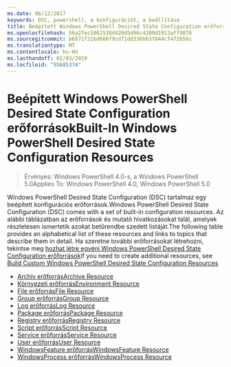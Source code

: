 ```yaml
---
ms.date: 06/12/2017
keywords: DSC, powershell, a konfigurációt, a beállítása
title: Beépített Windows PowerShell Desired State Configuration erőforrások
ms.openlocfilehash: 56a2fec5862530d428d5d96c4200d1913af79876
ms.sourcegitcommit: b6871f21bd666f9cd71dd336bb3f844cf472b56c
ms.translationtype: MT
ms.contentlocale: hu-HU
ms.lasthandoff: 02/03/2019
ms.locfileid: "55685374"
---
```

# <a name="built-in-windows-powershell-desired-state-configuration-resources"></a><span data-ttu-id="0e740-103">Beépített Windows PowerShell Desired State Configuration erőforrások</span><span class="sxs-lookup"><span data-stu-id="0e740-103">Built-In Windows PowerShell Desired State Configuration Resources</span></span>

> <span data-ttu-id="0e740-104">Érvényes: Windows PowerShell 4.0-s, a Windows PowerShell 5.0</span><span class="sxs-lookup"><span data-stu-id="0e740-104">Applies To: Windows PowerShell 4.0, Windows PowerShell 5.0</span></span>

<span data-ttu-id="0e740-105">Windows PowerShell Desired State Configuration (DSC) tartalmaz egy beépített konfigurációs erőforrások.</span><span class="sxs-lookup"><span data-stu-id="0e740-105">Windows PowerShell Desired State Configuration (DSC) comes with a set of built-in configuration resources.</span></span> <span data-ttu-id="0e740-106">Az alábbi táblázatban az erőforrások és mutató hivatkozásokat talál, amelyek részletesen ismertetik azokat betűrendbe szedett listáját.</span><span class="sxs-lookup"><span data-stu-id="0e740-106">The following table provides an alphabetical list of these resources and links to topics that describe them in detail.</span></span> <span data-ttu-id="0e740-107">Ha szeretne további erőforrásokat létrehozni, tekintse meg [hozhat létre egyéni Windows PowerShell Desired State Configuration erőforrások](../../../resources/authoringResource.md)</span><span class="sxs-lookup"><span data-stu-id="0e740-107">If you need to create additional resources, see [Build Custom Windows PowerShell Desired State Configuration Resources](../../../resources/authoringResource.md)</span></span>

* [<span data-ttu-id="0e740-108">Archív erőforrás</span><span class="sxs-lookup"><span data-stu-id="0e740-108">Archive Resource</span></span>](archiveResource.md)
* [<span data-ttu-id="0e740-109">Környezeti erőforrás</span><span class="sxs-lookup"><span data-stu-id="0e740-109">Environment Resource</span></span>](environmentResource.md)
* [<span data-ttu-id="0e740-110">File erőforrás</span><span class="sxs-lookup"><span data-stu-id="0e740-110">File Resource</span></span>](fileResource.md)
* [<span data-ttu-id="0e740-111">Group erőforrás</span><span class="sxs-lookup"><span data-stu-id="0e740-111">Group Resource</span></span>](groupResource.md)
* [<span data-ttu-id="0e740-112">Log erőforrás</span><span class="sxs-lookup"><span data-stu-id="0e740-112">Log Resource</span></span>](logResource.md)
* [<span data-ttu-id="0e740-113">Package erőforrás</span><span class="sxs-lookup"><span data-stu-id="0e740-113">Package Resource</span></span>](packageResource.md)
* [<span data-ttu-id="0e740-114">Registry erőforrás</span><span class="sxs-lookup"><span data-stu-id="0e740-114">Registry Resource</span></span>](registryResource.md)
* [<span data-ttu-id="0e740-115">Script erőforrás</span><span class="sxs-lookup"><span data-stu-id="0e740-115">Script Resource</span></span>](scriptResource.md)
* [<span data-ttu-id="0e740-116">Service erőforrás</span><span class="sxs-lookup"><span data-stu-id="0e740-116">Service Resource</span></span>](serviceResource.md)
* [<span data-ttu-id="0e740-117">User erőforrás</span><span class="sxs-lookup"><span data-stu-id="0e740-117">User Resource</span></span>](userResource.md)
* [<span data-ttu-id="0e740-118">WindowsFeature erőforrás</span><span class="sxs-lookup"><span data-stu-id="0e740-118">WindowsFeature Resource</span></span>](windowsfeatureResource.md)
* [<span data-ttu-id="0e740-119">WindowsProcess erőforrás</span><span class="sxs-lookup"><span data-stu-id="0e740-119">WindowsProcess Resource</span></span>](windowsProcessResource.md)